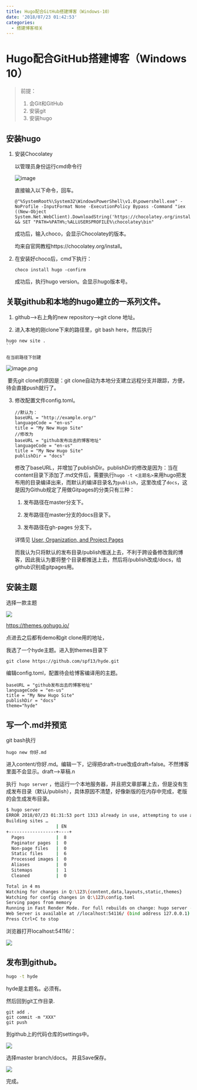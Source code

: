 ```yaml
---
title: Hugo配合GitHub搭建博客（Windows-10）
date: '2018/07/23 01:42:53'
categories:
  - 搭建博客相关
---
```


# Hugo配合GitHub搭建博客（Windows 10） 

> 前提：
>
> 1. 会Git和GitHub
> 2. 安装git
> 3. 安装hugo

## 安装hugo

1. 安装Chocolatey

	以管理员身份运行cmd命令行

	![image](http://upload-images.jianshu.io/upload_images/7177220-863e7d4b48040a30.png?imageMogr2/auto-orient/strip%7CimageView2/2/w/1240)

	直接输入以下命令，回车。

	```
	@"%SystemRoot%\System32\WindowsPowerShell\v1.0\powershell.exe" -NoProfile -InputFormat None -ExecutionPolicy Bypass -Command "iex ((New-Object System.Net.WebClient).DownloadString('https://chocolatey.org/install.ps1'))" && SET "PATH=%PATH%;%ALLUSERSPROFILE%\chocolatey\bin"
	```

	成功后，输入choco，会显示Chocolatey的版本。

	均来自官网教程https://chocolatey.org/install。

2. 在安装好choco后，cmd下执行：

	```
	choco install hugo -confirm
	```

	成功后，执行hugo version。会显示hugo版本号。

## 关联github和本地的hugo建立的一系列文件。

1. github-->右上角的new repository-->git clone 地址。

2. 进入本地的刚clone下来的路径里，git bash here，然后执行

  ````
  hugo new site .
  ​```
  
  在当前路径下创建
  ````

![image.png](https://upload-images.jianshu.io/upload_images/7177220-f333f2407a69575e.png?imageMogr2/auto-orient/strip%7CimageView2/2/w/1240)


​	要先git clone的原因是：git clone自动为本地分支建立远程分支并跟踪，方便，待会直接push就行了。

3. 修改配置文件config.toml。

	```
	//默认为：
	baseURL = "http://example.org/"
	languageCode = "en-us"
	title = "My New Hugo Site"
	//修改为
	baseURL = "github发布出去的博客地址"
	languageCode = "en-us"
	title = "My New Hugo Site"
	publishDir = "docs"
	```

	修改了baseURL，并增加了publishDir。publishDir的修改是因为：当在content目录下添加了.md文件后，需要执行`hugo -t <主题名>`来用hugo把发布用的目录编译出来，而默认的编译目录名为`publish`，这里改成了`docs`，这是因为Github规定了用做Gitpages的分类只有三种：

	1. 发布路径在master分支下。

	2. 发布路径在master分支的docs目录下。
	3. 发布路径在gh-pages 分支下。

	详情见  [User, Organization, and Project Pages](https://help.github.com/articles/user-organization-and-project-pages/)

	而我认为只将默认的发布目录/publish推送上去，不利于跨设备修改我的博客，因此我认为要将整个目录都推送上去，然后将/publish改成/docs，给github识别成gitpages用。

## 安装主题

选择一款主题

![](https://upload-images.jianshu.io/upload_images/7177220-436bbdd8c4e291a1.png?imageMogr2/auto-orient/strip%7CimageView2/2/w/1240)


https://themes.gohugo.io/

点进去之后都有demo和git clone用的地址，

我选了一个hyde主题。进入到themes目录下

```
git clone https://github.com/spf13/hyde.git
```

编辑config.toml，配置待会给博客编译用的主题。

```
baseURL = "github发布出去的博客地址"
languageCode = "en-us"
title = "My New Hugo Site"
publishDir = "docs"
theme="hyde"
```

## 写一个.md并预览

git bash执行

```
hugo new 你好.md
```

进入content/你好.md。编辑一下，记得把draft=true改成draft=false。不然博客里面不会显示。draft-->草稿.n

执行` hugo server` ，他运行一个本地服务器，并且把文章部署上去，但是没有生成发布目录（默认/publish），具体原因不清楚，好像新版的在内存中完成，老版的会生成发布目录。

```bash
$ hugo server
ERROR 2018/07/23 01:31:53 port 1313 already in use, attempting to use an available port
Building sites …
                   | EN
+------------------+----+
  Pages            |  8
  Paginator pages  |  0
  Non-page files   |  0
  Static files     |  6
  Processed images |  0
  Aliases          |  0
  Sitemaps         |  1
  Cleaned          |  0

Total in 4 ms
Watching for changes in Q:\123\{content,data,layouts,static,themes}
Watching for config changes in Q:\123\config.toml
Serving pages from memory
Running in Fast Render Mode. For full rebuilds on change: hugo server --disableFastRender
Web Server is available at //localhost:54116/ (bind address 127.0.0.1)
Press Ctrl+C to stop
```

浏览器打开localhost:54116/：

![](https://upload-images.jianshu.io/upload_images/7177220-1c1c9c5b5f8b8797.png?imageMogr2/auto-orient/strip%7CimageView2/2/w/1240)

## 发布到github。

```bash
hugo -t hyde
```

hyde是主题名。必须有。

然后回到git工作目录.

```
git add .
git commit -m "XXX"
git push
```

到github上的代码仓库的settings中。

![](https://upload-images.jianshu.io/upload_images/7177220-7b3dbe1a1b788358.png?imageMogr2/auto-orient/strip%7CimageView2/2/w/1240)


选择master branch/docs。 并且Save保存。

![](https://upload-images.jianshu.io/upload_images/7177220-7e7cf9647fc9d6cb.png?imageMogr2/auto-orient/strip%7CimageView2/2/w/1240)


完成。
                                                                                                                                                                                                                                                                                                                                                                                                                                                                                                                                                                                                                                                                                                                                                                                                                                                                                                                                                                                                                                                                                                                                                                                                                                                                                                                                                                                                                                                                                                                                                                                                                                                                                                                                                                                                                                                                                                                                                                                                                                                                                                                                                                                                                                                                                                                                                                                                                                                                                                                                                                                                                                                                                                                                                                                                                                                                                                                                                                                                                                                                                                                                                                                                                                                                                                                                                                                                                                                                                                                                                                                                                                                                                                                                                                                                                                                                                                                                                                                                                                                                                                                                                                                                                                                                                                                                                                                                                                                                                                                                                                                                                                                                                                                                                                                                                                                                                                                                                                                                                                                                                                                                                                                                                                                                                                                                                                                                                                                                                        
